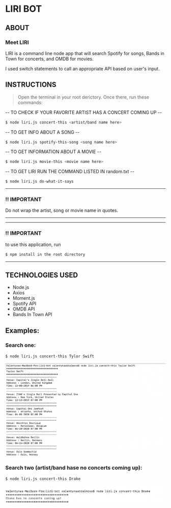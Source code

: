 # LIRI BOT

## ABOUT

### Meet LIRI

LIRI is a command line node app that will search Spotify for songs, Bands in Town for concerts, and OMDB for movies.

I used switch statements to call an appropriate API based on user's input.

## INSTRUCTIONS

> Open the terminal in your root derictory. Once there, run these commands:

-- TO CHECK IF YOUR FAVORITE ARTIST HAS A CONCERT COMING UP --
```sh
$ node liri.js concert-this <artist/band name here>
```
--  TO GET INFO ABOUT A SONG --
```sh
$ node liri.js spotify-this-song <song name here>
```
-- TO GET INFORMATION ABOUT A MOVIE --
```sh
$ node liri.js movie-this <movie name here>
```
-- TO GET LIRI RUN THE COMMAND LISTED IN random.txt  --
```sh
$ node liri.js do-what-it-says
```
***
### !! IMPORTANT 
Do not wrap the artist, song or movie name in quotes.
***
***
### !! IMPORTANT 
to use this application,  run 
```sh
$ npm install in the root directory
```
***

## TECHNOLOGIES USED

- Node.js
- Axios
- Moment.js
- Spotify API
- OMDB API 
- Bands In Town API

## Examples:

### Search one:
```sh
$ node liri.js concert-this Tylor Swift
```
![Image description](img/concert-this.png)

### Search two (artist/band hase no concerts coming up):
```sh
$ node liri.js concert-this Drake
```
![Image description](img/concert-this-no-concert.png)






